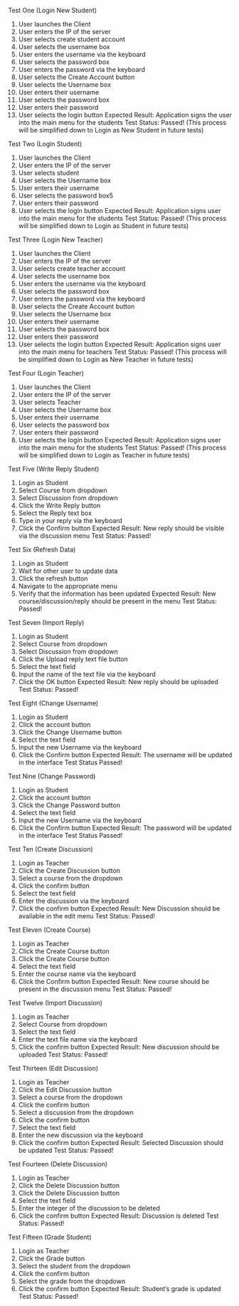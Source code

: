 Test One (Login New Student)
1.	User launches the Client
2.	User enters the IP of the server
3.	User selects create student account
4.	User selects the username box
5.	User enters the username via the keyboard
6.	User selects the password box
7.	User enters the password via the keyboard
8.	User selects the Create Account button
9.	User selects the Username box
10.	User enters their username
11.	User selects the password box
12.	User enters their password
13.	User selects the login button
Expected Result: Application signs the user into the main menu for the students
Test Status: Passed!
(This process will be simplified down to Login as New Student in future tests)

Test Two (Login Student)
1.	User launches the Client
2.	User enters the IP of the server
3.	User selects student
4.	User selects the Username box
5.	User enters their username
6.	User selects the password box5
7.	User enters their password
8.	User selects the login button
Expected Result: Application signs user into the main menu for the students
Test Status: Passed!
(This process will be simplified down to Login as Student in future tests)

Test Three (Login New Teacher)
1.	User launches the Client
2.	User enters the IP of the server
3.	User selects create teacher account
4.	User selects the username box
5.	User enters the username via the keyboard
6.	User selects the password box
7.	User enters the password via the keyboard
8.	User selects the Create Account button
9.	User selects the Username box
10.	User enters their username
11.	User selects the password box
12.	User enters their password
13.	User selects the login button
Expected Result: Application signs user into the main menu for teachers
Test Status: Passed!
(This process will be simplified down to Login as New Teacher in future tests)

Test Four (Login Teacher)
1.	User launches the Client
2.	User enters the IP of the server
3.	User selects Teacher
4.	User selects the Username box
5.	User enters their username
6.	User selects the password box
7.	User enters their password
8.	User selects the login button
Expected Result: Application signs user into the main menu for the students
Test Status: Passed!
(This process will be simplified down to Login as Teacher in future tests)

Test Five (Write Reply Student)
1.	Login as Student
2.	Select Course from dropdown
3.	Select Discussion from dropdown
4.	Click the Write Reply button
5.	Select the Reply text box
6.	Type in your reply via the keyboard
7.	Click the Confirm button
Expected Result: New reply should be visible via the discussion menu
Test Status: Passed!

Test Six (Refresh Data)
1.	Login as Student
2.	Wait for other user to update data
3.	Click the refresh button
4.	Navigate to the appropriate menu
5.	Verify that the information has been updated
Expected Result: New course/discussion/reply should be present in the menu
Test Status: Passed!

Test Seven (Import Reply)
1.	Login as Student
2.	Select Course from dropdown
3.	Select Discussion from dropdown
4.	Click the Upload reply text file button
5.	Select the text field
6.	Input the name of the text file via the keyboard
7.	Click the OK button
Expected Result: New reply should be uploaded
Test Status: Passed!

Test Eight (Change Username)
1.	Login as Student
2.	Click the account button
3.	Click the Change Username button
4.	Select the text field
5.	Input the new Username via the keyboard
6.	Click the Confirm button
Expected Result: The username will be updated in the interface
Test Status Passed!

Test Nine (Change Password)
1.	Login as Student
2.	Click the account button
3.	Click the Change Password button
4.	Select the text field
5.	Input the new Username via the keyboard
6.	Click the Confirm button
Expected Result: The password will be updated in the interface
Test Status Passed!

Test Ten (Create Discussion)
1.	Login as Teacher
2.	Click the Create Discussion button
3.	Select a course from the dropdown
4.	Click the confirm button
5.	Select the text field
6.	Enter the discussion via the keyboard
7.	Click the confirm button
Expected Result: New Discussion should be available in the edit menu
Test Status: Passed!

Test Eleven (Create Course)
1.	Login as Teacher
2.	Click the Create Course button
3.	Click the Create Course button
4.	Select the text field
5.	Enter the course name via the keyboard
6.	Click the Confirm button
Expected Result: New course should be present in the discussion menu
Test Status: Passed!

Test Twelve (Import Discussion)
1.	Login as Teacher
2.	Select Course from dropdown
3.	Select the text field
4.	Enter the text file name via the keyboard
5.	Click the confirm button
Expected Result: New discussion should be uploaded
Test Status: Passed!

Test Thirteen (Edit Discussion)
1.	Login as Teacher
2.	Click the Edit Discussion button
3.	Select a course from the dropdown
4.	Click the confirm button
5.	Select a discussion from the dropdown
6.	Click the confirm button
7.	Select the text field
8.	Enter the new discussion via the keyboard
9.	Click the confirm button
Expected Result: Selected Discussion should be updated
Test Status: Passed!

Test Fourteen (Delete Discussion)
1.	Login as Teacher
2.	Click the Delete Discussion button
3.	Click the Delete Discussion button
4.	Select the text field
5.	Enter the integer of the discussion to be deleted
6.	Click the confirm button
Expected Result: Discussion is deleted
Test Status: Passed!

Test Fifteen (Grade Student)
1.	Login as Teacher
2.	Click the Grade button
3.	Select the student from the dropdown
4.	Click the confirm button
5.	Select the grade from the dropdown
6.	Click the confirm button
Expected Result: Student’s grade is updated
Test Status: Passed!

